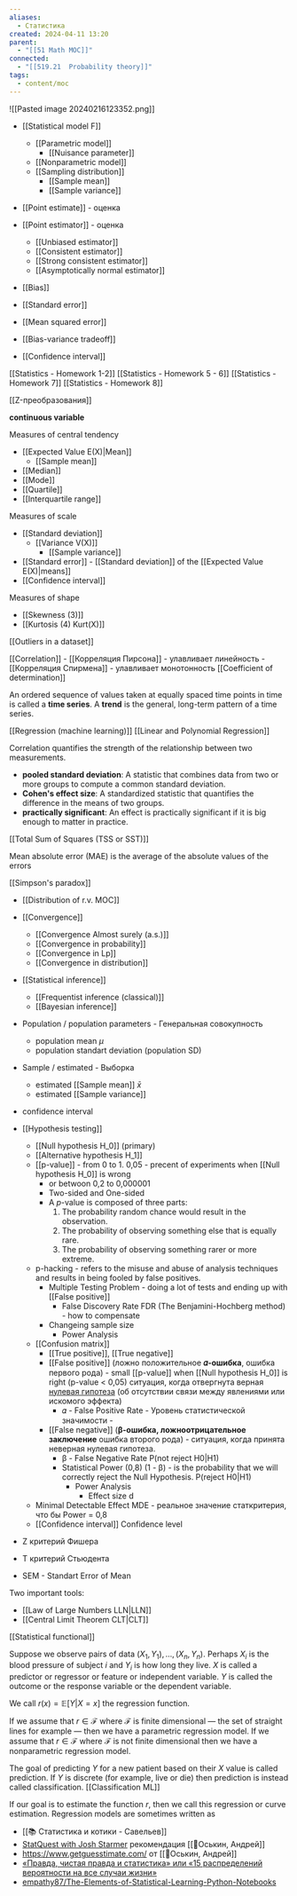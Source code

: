 ```yaml
---
aliases:
  - Статистика
created: 2024-04-11 13:20
parent:
  - "[[51 Math MOC]]"
connected:
  - "[[519.21  Probability theory]]"
tags:
  - content/moc
---
```


![[Pasted image 20240216123352.png]]


- [[Statistical model F]]
    - [[Parametric model]]
        - [[Nuisance parameter]]
    - [[Nonparametric model]]
    - [[Sampling distribution]]
        - [[Sample mean]]
        - [[Sample variance]]

- [[Point estimate]] - оценка
- [[Point estimator]] - оценка
    - [[Unbiased estimator]]
    - [[Consistent estimator]]
    - [[Strong consistent estimator]]
    - [[Asymptotically normal estimator]]
- [[Bias]]
- [[Standard error]]
- [[Mean squared error]]
- [[Bias-variance tradeoff]]
- [[Confidence interval]]


[[Statistics - Homework 1-2]]
[[Statistics - Homework 5 - 6]]
[[Statistics - Homework 7]]
[[Statistics - Homework 8]]


[[Z-преобразования]]

**continuous variable**


Measures of central tendency
- [[Expected Value E(X)|Mean]]
    - [[Sample mean]]
- [[Median]]
- [[Mode]]
- [[Quartile]]
- [[Interquartile range]]

Measures of scale
- [[Standard deviation]]
    - [[Variance V(X)]]
        - [[Sample variance]]
- [[Standard error]] - [[Standard deviation]] of the [[Expected Value E(X)|means]]
- [[Confidence interval]]

Measures of shape
- [[Skewness (3)]] 
- [[Kurtosis (4) Kurt(X)]] 

[[Outliers in a dataset]]

[[Correlation]]
    - [[Корреляция Пирсона]] - улавливает линейность
    - [[Корреляция Спирмена]] - улавливает монотонность
[[Coefficient of determination]]



An ordered sequence of values taken at equally spaced time points in time is called a **time series**.
A **trend** is the general, long-term pattern of a time series.


[[Regression (machine learning)]]
    [[Linear and Polynomial Regression]]

Correlation quantifies the strength of the relationship between two measurements.

* **pooled standard deviation**: A statistic that combines data from two or more groups to compute a common standard deviation.
* **Cohen's effect size**: A standardized statistic that quantifies the difference in the means of two groups.
* **practically significant**: An effect is practically significant if it is big enough to matter in practice.



[[Total Sum of Squares (TSS or SST)]]




Mean absolute error (MAE) is the average of the absolute values of the errors

[[Simpson's paradox]]



- [[Distribution of r.v. MOC]]

- [[Convergence]]
    - [[Convergence Almost surely (a.s.)]] 
    - [[Convergence in probability]] 
    - [[Convergence in Lp]] 
    - [[Convergence in distribution]]

- [[Statistical inference]]
    - [[Frequentist inference (classical)]]
    - [[Bayesian inference]]


- Population / population parameters - Генеральная совокупность
    - population mean $\mu$
    - population standart deviation (population SD)
- Sample / estimated - Выборка
    - estimated [[Sample mean]] $\bar{x}$
    - estimated [[Sample variance]]
- confidence interval
- [[Hypothesis testing]]
    - [[Null hypothesis H_0]]  (primary)
    - [[Alternative hypothesis H_1]]
    - [[p-value]] - from 0 to 1. 0,05 - precent of experiments when  [[Null hypothesis H_0]] is wrong
        - or betwoon 0,2 to 0,000001
        - Two-sided and One-sided
        - A $p$-value is composed of three parts:
            1. The probability random chance would result in the observation.
            2. The probability of observing something else that is equally rare.
            3. The probability of observing something rarer or more extreme.
    - p-hacking  -  refers to the misuse and abuse of analysis techniques and results in being fooled by false positives.
        - Multiple Testing Problem - doing a lot of tests and ending up with [[False positive]]
            - False Discovery Rate FDR (The Benjamini-Hochberg method) - how to compensate
        - Changeing sample size
            - Power Analysis
    - [[Confusion matrix]]
        - [[True positive]], [[True negative]]
        - [[False positive]] (ложно положительное **𝛼-ошибка**, ошибка первого рода) - small [[p-value]] when [[Null hypothesis H_0]] is right (p-value < 0,05) ситуация, когда отвергнута верная [нулевая гипотеза](https://ru.wikipedia.org/wiki/%D0%9D%D1%83%D0%BB%D0%B5%D0%B2%D0%B0%D1%8F_%D0%B3%D0%B8%D0%BF%D0%BE%D1%82%D0%B5%D0%B7%D0%B0 "Нулевая гипотеза") (об отсутствии связи между явлениями или искомого эффекта)
            - 𝛼 - False Positive Rate  - Уровень статистической значимости - 
        - [[False negative]] (**β-ошибка, ложноотрицательное заключение** ошибка второго рода) - ситуация, когда принята неверная нулевая гипотеза.
            - β - False Negative Rate P(not reject H0|H1)
            - Statistical Power (0,8) (1 - β) - is the probability that we will correctly reject the Null Hypothesis. P(reject H0|H1)
                - Power Analysis
                    - Effect size d
    - Minimal Detectable Effect MDE - реальное значение статкритерия, что бы Power = 0,8
    - [[Confidence interval]] Confidence level


- Z критерий Фишера
- T критерий Стьюдента
- SEM - Standart Error of Mean


Two important tools: 
- [[Law of Large Numbers LLN|LLN]]
- [[Central Limit Theorem CLT|CLT]]


[[Statistical functional]]





Suppose we observe pairs of data $(X_1, Y_1), \ldots, (X_n, Y_n)$. 
Perhaps $X_i$ is the blood pressure of subject $i$ and $Y_i$ is how long they live. 
$X$ is called a predictor or regressor or feature or independent variable. 
$Y$ is called the outcome or the response variable or the dependent variable. 

We call $r(x) = \mathbb{E}[Y|X = x]$ the regression function. 

If we assume that $r \in \mathcal{F}$ where $\mathcal{F}$ is finite dimensional — the set of straight lines for example — then we have a parametric regression model. 
If we assume that $r \in \mathcal{F}$ where $\mathcal{F}$ is not finite dimensional then we have a nonparametric regression model. 

The goal of predicting $Y$ for a new patient based on their $X$ value is called prediction. 
If $Y$ is discrete (for example, live or die) then prediction is instead called classification. [[Classification ML]]

If our goal is to estimate the function $r$, then we call this regression or curve estimation. Regression models are sometimes written as













- [[📚 Статистика и котики - Савельев]]
- [StatQuest with Josh Starmer](https://www.youtube.com/user/joshstarmer)  рекомендация [[👤Оськин, Андрей]]
- https://www.getguesstimate.com/ от [[👤Оськин, Андрей]]
- [«Правда, чистая правда и статистика» или «15 распределений вероятности на все случаи жизни»](https://habr.com/ru/post/311092/#Pirson)
- [empathy87/The-Elements-of-Statistical-Learning-Python-Notebooks](https://github.com/empathy87/The-Elements-of-Statistical-Learning-Python-Notebooks)
